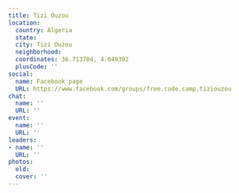 ```yaml
---
title: Tizi Ouzou
location:
  country: Algeria
  state: 
  city: Tizi Ouzou
  neighborhood: 
  coordinates: 36.713784, 4.049392
  plusCode: ''
social:
  name: Facebook page
  URL: https://www.facebook.com/groups/free.code.camp.tiziouzou
chat:
  name: ''
  URL: ''
event:
  name: ''
  URL: ''
leaders:
- name: ''
  URL: ''
photos:
  old: 
  cover: ''
---
```


